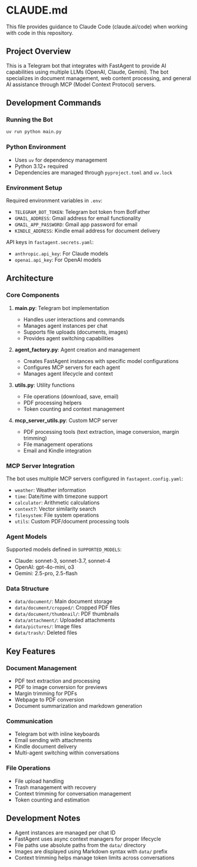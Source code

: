 # CLAUDE.md

This file provides guidance to Claude Code (claude.ai/code) when working with code in this repository.

## Project Overview

This is a Telegram bot that integrates with FastAgent to provide AI capabilities using multiple LLMs (OpenAI, Claude, Gemini). The bot specializes in document management, web content processing, and general AI assistance through MCP (Model Context Protocol) servers.

## Development Commands

### Running the Bot
```bash
uv run python main.py
```

### Python Environment
- Uses `uv` for dependency management
- Python 3.12+ required
- Dependencies are managed through `pyproject.toml` and `uv.lock`

### Environment Setup
Required environment variables in `.env`:
- `TELEGRAM_BOT_TOKEN`: Telegram bot token from BotFather
- `GMAIL_ADDRESS`: Gmail address for email functionality
- `GMAIL_APP_PASSWORD`: Gmail app password for email
- `KINDLE_ADDRESS`: Kindle email address for document delivery

API keys in `fastagent.secrets.yaml`:
- `anthropic.api_key`: For Claude models
- `openai.api_key`: For OpenAI models

## Architecture

### Core Components

1. **main.py**: Telegram bot implementation
   - Handles user interactions and commands
   - Manages agent instances per chat
   - Supports file uploads (documents, images)
   - Provides agent switching capabilities

2. **agent_factory.py**: Agent creation and management
   - Creates FastAgent instances with specific model configurations
   - Configures MCP servers for each agent
   - Manages agent lifecycle and context

3. **utils.py**: Utility functions
   - File operations (download, save, email)
   - PDF processing helpers
   - Token counting and context management

4. **mcp_server_utils.py**: Custom MCP server
   - PDF processing tools (text extraction, image conversion, margin trimming)
   - File management operations
   - Email and Kindle integration

### MCP Server Integration

The bot uses multiple MCP servers configured in `fastagent.config.yaml`:
- `weather`: Weather information
- `time`: Date/time with timezone support
- `calculator`: Arithmetic calculations
- `context7`: Vector similarity search
- `filesystem`: File system operations
- `utils`: Custom PDF/document processing tools

### Agent Models

Supported models defined in `SUPPORTED_MODELS`:
- Claude: sonnet-3, sonnet-3.7, sonnet-4
- OpenAI: gpt-4o-mini, o3
- Gemini: 2.5-pro, 2.5-flash

### Data Structure

- `data/document/`: Main document storage
- `data/document/cropped/`: Cropped PDF files
- `data/document/thumbnail/`: PDF thumbnails
- `data/attachment/`: Uploaded attachments
- `data/pictures/`: Image files
- `data/trash/`: Deleted files

## Key Features

### Document Management
- PDF text extraction and processing
- PDF to image conversion for previews
- Margin trimming for PDFs
- Webpage to PDF conversion
- Document summarization and markdown generation

### Communication
- Telegram bot with inline keyboards
- Email sending with attachments
- Kindle document delivery
- Multi-agent switching within conversations

### File Operations
- File upload handling
- Trash management with recovery
- Context trimming for conversation management
- Token counting and estimation

## Development Notes

- Agent instances are managed per chat ID
- FastAgent uses async context managers for proper lifecycle
- File paths use absolute paths from the `data/` directory
- Images are displayed using Markdown syntax with `data/` prefix
- Context trimming helps manage token limits across conversations